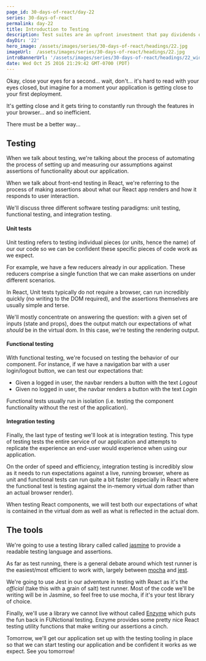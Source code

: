 ```yaml
---
page_id: 30-days-of-react/day-22
series: 30-days-of-react
permalink: day-22
title: Introduction to Testing
description: Test suites are an upfront investment that pay dividends over the lifetime of a system. Today we'll introduce the topic of testing and discuss the different types of tests we can write.
dayDir: '22'
hero_image: /assets/images/series/30-days-of-react/headings/22.jpg
imageUrl:  /assets/images/series/30-days-of-react/headings/22.jpg
introBannerUrl: '/assets/images/series/30-days-of-react/headings/22_wide.jpg'
date: Wed Oct 25 2016 21:29:42 GMT-0700 (PDT)
---
```


Okay, close your eyes for a second... wait, don't... it's hard to read with your eyes closed, but imagine for a moment your application is getting close to your first deployment.

It's getting close and it gets tiring to constantly run through the features in your browser... and so inefficient.

There must be a better way...

## Testing

When we talk about testing, we're talking about the process of automating the process of setting up and measuring our assumptions against assertions of functionality about our application.

When we talk about front-end testing in React, we're referring to the process of making assertions about what our React app renders and how it responds to user interaction.

We'll discuss three different software testing paradigms: unit testing, functional testing, and integration testing.

#### Unit tests

Unit testing refers to testing individual pieces (or units, hence the name) of our our code so we can be confident these specific pieces of code work as we expect.

For example, we have a few reducers already in our application. These reducers comprise a single function that we can make assertions on under different scenarios.

In React, Unit tests typically do not require a browser, can run incredibly quickly (no writing to the DOM required), and the assertions themselves are usually simple and terse.

We'll mostly concentrate on answering the question: with a given set of inputs (state and props), does the output match our expectations of what _should_ be in the virtual dom. In this case, we're testing the rendering output.

#### Functional testing

With functional testing, we're focused on testing the behavior of our component. For instance, if we have a navigation bar with a user login/logout button, we can test our expectations that:

* Given a logged in user, the navbar renders a button with the text _Logout_
* Given no logged in user, the navbar renders a button with the text _Login_

Functional tests usually run in isolation (i.e. testing the component functionality without the rest of the application).

#### Integration testing

Finally, the last type of testing we'll look at is integration testing. This type of testing tests the entire service of our application and attempts to replicate the experience an end-user would experience when using our application.

On the order of speed and efficiency, integration testing is incredibly slow as it needs to run expectations against a live, running browser, where as unit and functional tests can run quite a bit faster (especially in React where the functional test is testing against the in-memory virtual dom rather than an actual browser render).

When testing React components, we will test both our expectations of what is contained in the virtual dom as well as what is reflected in the actual dom.

## The tools

We're going to use a testing library called called [jasmine](http://jasmine.github.io) to provide a readable testing language and assertions.

As far as test running, there is a general debate around which test runner is the easiest/most efficient to work with, largely between [mocha](https://mochajs.org) and [jest](https://facebook.github.io/jest).

We're going to use Jest in our adventure in testing with React as it's the _official_ (take this with a grain of salt) test runner. Most of the code we'll be writing will be in Jasmine, so feel free to use mocha, if it's your test library of choice.

Finally, we'll use a library we cannot live without called [Enzyme](https://github.com/airbnb/enzyme) which puts the fun back in FUNctional testing. Enzyme provides some pretty nice React testing utility functions that make writing our assertions a cinch.

Tomorrow, we'll get our application set up with the testing tooling in place so that we can start testing our application and be confident it works as we expect. See you tomorrow!
